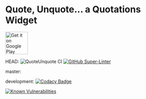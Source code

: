 # Quote, Unquote... a Quotations Widget

<a href="https://play.google.com/store/apps/details?id=com.github.jameshnsears.quoteunquote&hl=en"><img alt="Get it on Google Play" src="https://play.google.com/intl/en_gb/badges/images/generic/en_badge_web_generic.png" height="70"/></a>

HEAD: ![QuoteUnquote CI](https://github.com/jameshnsears/QuoteUnquote/workflows/QuoteUnquote%20CI/badge.svg) [![GitHub Super-Linter](https://github.com/jameshnsears/quoteunquote/workflows/Lint%20Code%20Base/badge.svg)](https://github.com/marketplace/actions/super-linter)

master: 

development: [![Codacy Badge](https://api.codacy.com/project/badge/Grade/e9d872106c6644998c28099a9471b7f1)](https://app.codacy.com/gh/jameshnsears/QuoteUnquote?utm_source=github.com&utm_medium=referral&utm_content=jameshnsears/QuoteUnquote&utm_campaign=Badge_Grade)

[![Known Vulnerabilities](https://snyk.io/test/github/jameshnsears/quoteunquote/badge.svg)](https://snyk.io/test/github/jameshnsears/quoteunquote)

